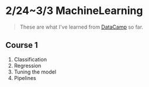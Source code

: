 # 2/24~3/3 MachineLearning
> These are what I've learned from [DataCamp](https://learn.datacamp.com/) so far. 

## Course 1
1. Classification
2. Regression
3. Tuning the model
4. Pipelines

